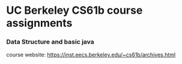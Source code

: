 # UC Berkeley CS61b course assignments

### Data Structure and basic java

course website: https://inst.eecs.berkeley.edu/~cs61b/archives.html

